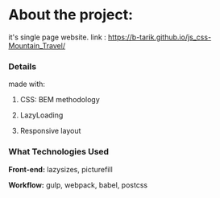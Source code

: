 About the project:
============

it's single page website.
link : https://b-tarik.github.io/js_css-Mountain_Travel/

### Details

made with:

1. CSS: BEM methodology

2. LazyLoading

3. Responsive layout

### What Technologies Used

**Front-end:** lazysizes, picturefill

**Workflow:** gulp, webpack, babel, postcss